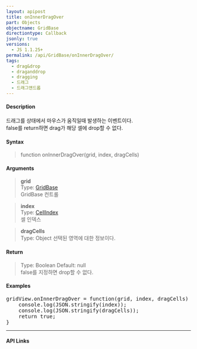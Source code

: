 ```yaml
---
layout: apipost
title: onInnerDragOver
part: Objects
objectname: GridBase
directiontype: Callback
jsonly: true
versions:
  - JS 1.1.25+
permalink: /api/GridBase/onInnerDragOver/
tags:
  - drag&drop
  - draganddrop
  - dragging
  - 드래그
  - 드래그앤드롭
---
```


#### Description

 드래그를 상태에서 마우스가 움직일때 발생하는 이벤트이다.       
 false를 return하면 drag가 해당 셀에 drop할 수 없다.       

#### Syntax

> function onInnerDragOver(grid, index, dragCells) 

#### Arguments  

> **grid**  
> Type: [GridBase](/api/GridBase/)   
> GridBase 컨트롤   

> **index**  
> Type: [CellIndex](/api/types/CellIndex/)   
> 셀 인덱스   

> **dragCells**  
> Type: Object
> 선택된 영역에 대한 정보이다.    

#### Return  

> Type: Boolean 
> Default: null  
> false를 지정하면 drop할 수 없다.        

#### Examples 

<pre class="prettyprint">
gridView.onInnerDragOver = function(grid, index, dragCells) {
	console.log(JSON.stringify(index));
    console.log(JSON.stringify(dragCells)); 
    return true;
}
</pre>

---

#### API Links

